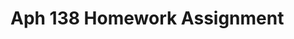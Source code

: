 # Aph 138 Homework Assignment

<!-- &nbsp;&nbsp;&nbsp;&nbsp;&nbsp;&nbsp;&nbsp;&nbsp;&nbsp;&nbsp;&nbsp;&nbsp;&nbsp;![](./figs_04/appendix.svg) -->



